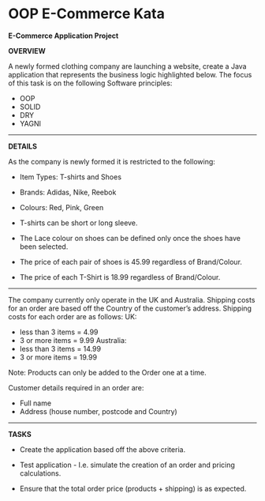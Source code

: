 # OOP E-Commerce Kata

**E-Commerce Application Project**

**OVERVIEW** 

A newly formed clothing company are launching a website, create a Java application that represents the business logic highlighted below.
The focus of this task is on the following Software principles:
-	OOP
-	SOLID
-	DRY
-	YAGNI
----------------------------------
**DETAILS**

As the company is newly formed it is restricted to the following:
-	 Item Types: T-shirts and Shoes
-	 Brands: Adidas, Nike, Reebok
-	 Colours: Red, Pink, Green


- T-shirts can be short or long sleeve.
- The Lace colour on shoes can be defined only once the shoes have been selected.
- The price of each pair of shoes is 45.99 regardless of Brand/Colour.
- The price of each T-Shirt is 18.99 regardless of Brand/Colour.
---------------------------------
The company currently only operate in the UK and Australia. 
Shipping costs for an order are based off the Country of the customer’s address.
Shipping costs for each order are as follows:
UK: 
-	less than 3 items = 4.99
-	3 or more items = 9.99
Australia:
-	 less than 3 items = 14.99
-	 3 or more items = 19.99

Note: Products can only be added to the Order one at a time.

Customer details required in an order are: 
- Full name
- Address (house number, postcode and Country)
--------------------------------
**TASKS**
- Create the application based off the above criteria.

- Test application - I.e. simulate the creation of an order and pricing calculations.

- Ensure that the total order price (products + shipping) is as expected.
